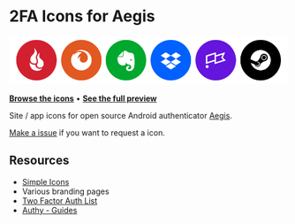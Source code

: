 # 2FA Icons for Aegis

![Showcase banner](showcase.png)

**[Browse the icons](/PNG)** • **[See the full preview](full_preview.md)**

Site / app icons for open source Android authenticator [Aegis](https://github.com/beemdevelopment/Aegis).

[Make a issue](https://github.com/krisu5/aegis-icons/issues) if you want to request a icon.

## Resources
- [Simple Icons](https://simpleicons.org/)
- Various branding pages
- [Two Factor Auth List](https://twofactorauth.org/)
- [Authy - Guides](https://authy.com/guides/)
